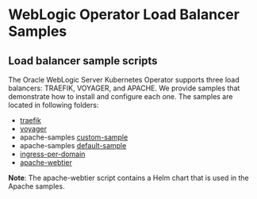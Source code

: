 # WebLogic Operator Load Balancer Samples

## Load balancer sample scripts

The Oracle WebLogic Server Kubernetes Operator supports three load balancers: TRAEFIK, VOYAGER, and APACHE. We provide samples that demonstrate how to install and configure each one. The samples are located in following folders:

* [traefik](traefik/README.md)
* [voyager](voyager/README.md)
* apache-samples [custom-sample](apache-samples/custom-sample/README.md)
* apache-samples [default-sample](apache-samples/default-sample/README.md)
* [ingress-per-domain](ingress-per-domain/README.md)
* [apache-webtier](apache-webtier/README.md)

**Note**: The apache-webtier script contains a Helm chart that is used in the Apache samples.
